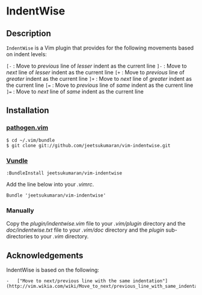 # IndentWise

## Description

`IndentWise` is a Vim plugin that provides for the following movements based on indent levels:

  `[-`  : Move to *previous* line of *lesser* indent as the current line
  `]-`  : Move to *next* line of *lesser* indent as the current line
  `[+`  : Move to *previous* line of *greater* indent as the current line
  `]+`  : Move to *next* line of *greater* indent as the current line
  `[=`  : Move to *previous* line of *same* indent as the current line
  `]=`  : Move to *next* line of *same* indent as the current line

## Installation

### [pathogen.vim](https://github.com/tpope/vim-pathogen)

    $ cd ~/.vim/bundle
    $ git clone git://github.com/jeetsukumaran/vim-indentwise.git


### [Vundle](https://github.com/gmarik/vundle.git)

    :BundleInstall jeetsukumaran/vim-indentwise

Add the line below into your _.vimrc_.

    Bundle 'jeetsukumaran/vim-indentwise'

### Manually

Copy the _plugin/indentwise.vim_ file to your _.vim/plugin_ directory and the
_doc/indentwise.txt_ file to your _.vim/doc_ directory and the _plugin_
sub-directories to your _.vim_ directory.


## Acknowledgements

IndentWise is based on the following:

    -   ["Move to next/previous line with the same indentation"](http://vim.wikia.com/wiki/Move_to_next/previous_line_with_same_indentation)
